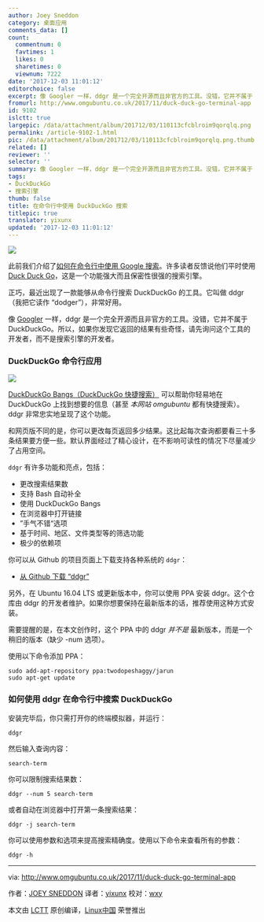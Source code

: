 ```yaml
---
author: Joey Sneddon
category: 桌面应用
comments_data: []
count:
  commentnum: 0
  favtimes: 1
  likes: 0
  sharetimes: 0
  viewnum: 7222
date: '2017-12-03 11:01:12'
editorchoice: false
excerpt: 像 Googler 一样，ddgr 是一个完全开源而且非官方的工具。没错，它并不属于 DuckDuckGo。所以，如果你发现它返回的结果有些奇怪，请先询问这个工具的开发者，而不是搜索引擎的开发者。
fromurl: http://www.omgubuntu.co.uk/2017/11/duck-duck-go-terminal-app
id: 9102
islctt: true
largepic: /data/attachment/album/201712/03/110113cfcblroim9qorqlq.png
permalink: /article-9102-1.html
pic: /data/attachment/album/201712/03/110113cfcblroim9qorqlq.png.thumb.jpg
related: []
reviewer: ''
selector: ''
summary: 像 Googler 一样，ddgr 是一个完全开源而且非官方的工具。没错，它并不属于 DuckDuckGo。所以，如果你发现它返回的结果有些奇怪，请先询问这个工具的开发者，而不是搜索引擎的开发者。
tags:
- DuckDuckGo
- 搜索引擎
thumb: false
title: 在命令行中使用 DuckDuckGo 搜索
titlepic: true
translator: yixunx
updated: '2017-12-03 11:01:12'
---
```


![](/data/attachment/album/201712/03/110113cfcblroim9qorqlq.png)


此前我们介绍了[如何在命令行中使用 Google 搜索](http://www.omgubuntu.co.uk/2017/08/search-google-from-the-command-line)。许多读者反馈说他们平时使用 [Duck Duck Go](http://duckduckgo.com/)，这是一个功能强大而且保密性很强的搜索引擎。


正巧，最近出现了一款能够从命令行搜索 DuckDuckGo 的工具。它叫做 ddgr（我把它读作 “dodger”），非常好用。


像 [Googler](https://github.com/jarun/googler) 一样，ddgr 是一个完全开源而且非官方的工具。没错，它并不属于 DuckDuckGo。所以，如果你发现它返回的结果有些奇怪，请先询问这个工具的开发者，而不是搜索引擎的开发者。


### DuckDuckGo 命令行应用


![](/data/attachment/album/201712/03/110114spmjuykxre0555jm.gif)


[DuckDuckGo Bangs（DuckDuckGo 快捷搜索）](https://duckduckgo.com/bang) 可以帮助你轻易地在 DuckDuckGo 上找到想要的信息（甚至 *本网站 omgubuntu* 都有快捷搜索）。ddgr 非常忠实地呈现了这个功能。


和网页版不同的是，你可以更改每页返回多少结果。这比起每次查询都要看三十多条结果要方便一些。默认界面经过了精心设计，在不影响可读性的情况下尽量减少了占用空间。


`ddgr` 有许多功能和亮点，包括：


* 更改搜索结果数
* 支持 Bash 自动补全
* 使用 DuckDuckGo Bangs
* 在浏览器中打开链接
* ”手气不错“选项
* 基于时间、地区、文件类型等的筛选功能
* 极少的依赖项


你可以从 Github 的项目页面上下载支持各种系统的 `ddgr`：


* [从 Github 下载 “ddgr”](https://github.com/jarun/ddgr/releases/tag/v1.1)


另外，在 Ubuntu 16.04 LTS 或更新版本中，你可以使用 PPA 安装 ddgr。这个仓库由 ddgr 的开发者维护。如果你想要保持在最新版本的话，推荐使用这种方式安装。


需要提醒的是，在本文创作时，这个 PPA 中的 ddgr *并不是* 最新版本，而是一个稍旧的版本（缺少 -num 选项）。


使用以下命令添加 PPA：



```
sudo add-apt-repository ppa:twodopeshaggy/jarun
sudo apt-get update

```

### 如何使用 ddgr 在命令行中搜索 DuckDuckGo


安装完毕后，你只需打开你的终端模拟器，并运行：



```
ddgr

```

然后输入查询内容：



```
search-term

```

你可以限制搜索结果数：



```
ddgr --num 5 search-term

```

或者自动在浏览器中打开第一条搜索结果：



```
ddgr -j search-term

```

你可以使用参数和选项来提高搜索精确度。使用以下命令来查看所有的参数：



```
ddgr -h

```



---


via: <http://www.omgubuntu.co.uk/2017/11/duck-duck-go-terminal-app>


作者：[JOEY SNEDDON](https://plus.google.com/117485690627814051450/?rel=author) 译者：[yixunx](https://github.com/yixunx) 校对：[wxy](https://github.com/wxy)


本文由 [LCTT](https://github.com/LCTT/TranslateProject) 原创编译，[Linux中国](https://linux.cn/) 荣誉推出